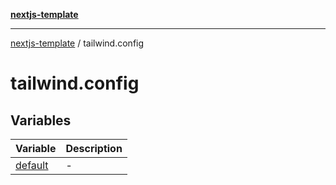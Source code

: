 [**nextjs-template**](README.md)

---

[nextjs-template](README.md) / tailwind.config

# tailwind.config

## Variables

| Variable                                       | Description |
| ---------------------------------------------- | ----------- |
| [default](tailwind.config.Variable.default.md) | -           |
